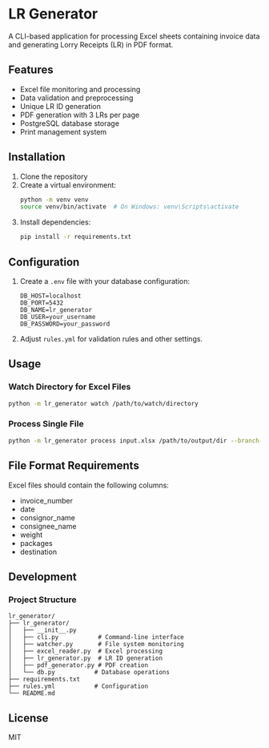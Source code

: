 # LR Generator

A CLI-based application for processing Excel sheets containing invoice data and generating Lorry Receipts (LR) in PDF format.

## Features

- Excel file monitoring and processing
- Data validation and preprocessing
- Unique LR ID generation
- PDF generation with 3 LRs per page
- PostgreSQL database storage
- Print management system

## Installation

1. Clone the repository
2. Create a virtual environment:
   ```bash
   python -m venv venv
   source venv/bin/activate  # On Windows: venv\Scripts\activate
   ```
3. Install dependencies:
   ```bash
   pip install -r requirements.txt
   ```

## Configuration

1. Create a `.env` file with your database configuration:
   ```
   DB_HOST=localhost
   DB_PORT=5432
   DB_NAME=lr_generator
   DB_USER=your_username
   DB_PASSWORD=your_password
   ```

2. Adjust `rules.yml` for validation rules and other settings.

## Usage

### Watch Directory for Excel Files

```bash
python -m lr_generator watch /path/to/watch/directory
```

### Process Single File

```bash
python -m lr_generator process input.xlsx /path/to/output/dir --branch-code BR01
```

## File Format Requirements

Excel files should contain the following columns:
- invoice_number
- date
- consignor_name
- consignee_name
- weight
- packages
- destination

## Development

### Project Structure

```
lr_generator/
├── lr_generator/
│   ├── __init__.py
│   ├── cli.py           # Command-line interface
│   ├── watcher.py       # File system monitoring
│   ├── excel_reader.py  # Excel processing
│   ├── lr_generator.py  # LR ID generation
│   ├── pdf_generator.py # PDF creation
│   └── db.py           # Database operations
├── requirements.txt
├── rules.yml           # Configuration
└── README.md
```

## License

MIT
